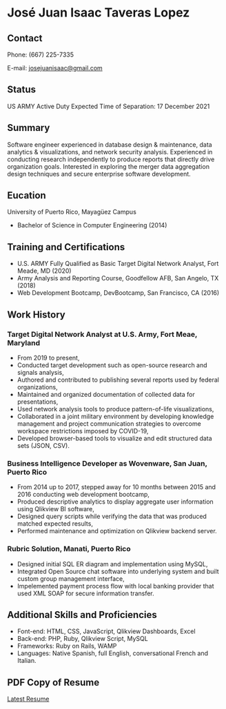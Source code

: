 # José Juan Isaac Taveras Lopez

## Contact

Phone: (667) 225-7335

E-mail: josejuanisaac@gmail.com
## Status

US ARMY Active Duty Expected Time of Separation: 17 December 2021
## Summary

Software engineer experienced in database design & maintenance, data analytics & visualizations, and network security analysis. Experienced in conducting research independently to produce reports that directly drive organization goals. Interested in exploring the merger data aggregation design techniques and secure enterprise software development.

## Eucation

University of Puerto Rico, Mayagüez Campus
-	Bachelor of Science in Computer Engineering	(2014)

## Training and Certifications
- U.S. ARMY Fully Qualified as Basic Target Digital Network Analyst, Fort Meade, MD	(2020)
- Army Analysis and Reporting Course, Goodfellow AFB, San Angelo, TX (2018)
- Web Development Bootcamp, DevBootcamp, San Francisco, CA (2016)

## Work History

### Target Digital Network Analyst at U.S. Army, Fort Meae, Maryland
- From 2019 to present,
-	Conducted target development such as open-source research and signals analysis,
-	Authored and contributed to publishing several reports used by federal organizations,
-	Maintained and organized documentation of collected data for presentations,
-	Used network analysis tools to produce pattern-of-life visualizations,
-	Collaborated in a joint military environment by developing knowledge management and project communication strategies to overcome workspace restrictions imposed by COVID-19,
-	Developed browser-based tools to visualize and edit structured data sets (JSON, CSV).
### Business Intelligence Developer as Wovenware, San Juan, Puerto Rico
- From 2014 up to 2017, stepped away for 10 months between 2015 and 2016 conducting web development bootcamp,
-	Produced descriptive analytics to display aggregate user information using Qlikview BI software,
-	Designed query scripts while verifying the data that was produced matched expected results,
-	Performed maintenance and optimization on Qlikview backend server.
### Rubric Solution, Manati, Puerto Rico
- Designed initial SQL ER diagram and implementation using MySQL,
- Integrated Open Source chat software into underlying system and built custom group management interface,
- Impelemented payment process flow with local banking provider that used XML SOAP for secure information transfer.
## Additional Skills and Proficiencies
-	Font-end: HTML, CSS, JavaScript, Qlikview Dashboards, Excel
-	Back-end: PHP, Ruby, Qlikview Script, MySQL
-	Frameworks: Ruby on Rails, WAMP
-	Languages: Native Spanish, full English, conversational French and Italian.

## PDF Copy of Resume

[Latest Resume](III.pdf)
